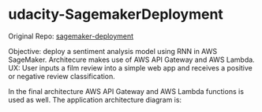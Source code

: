 # udacity-SagemakerDeployment
Original Repo: [sagemaker-deployment](https://github.com/hjlopes/sagemaker-sentiment-analysis)  


Objective: deploy a sentiment analysis model using RNN in AWS SageMaker. Architecure makes use of AWS API Gateway and AWS Lambda.
UX: User inputs a film review into a simple web app and receives a positive or negative review classification.


In the final architecture AWS API Gateway and AWS Lambda functions is used as well. The application architecture diagram is:
